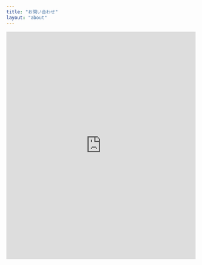 ```yaml
---
title: "お問い合わせ"
layout: "about"
---
```

<iframe frameborder="0" style="height:600px;width:99%;border:none;" src='https://forms.zohopublic.com/higebobo/form/ContactForm1/formperma/OICIYwh9N3c8wUO4L9B-5i0db6IBVEQ5jqEJrwGmXQk'></iframe>
